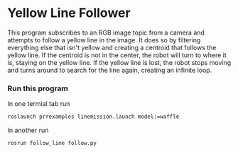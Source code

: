 # Yellow Line Follower

This program subscribes to an RGB image topic from a camera and attempts to follow a yellow line in the image. It does so by filtering everything else that isn't yellow and creating a centroid that follows the yellow line. If the centroid is not in the center, the robot will turn to where it is, staying on the yellow line. If the yellow line is lost, the robot stops moving and turns around to search for the line again, creating an infinite loop. 

### Run this program

In one termial tab run 

```bash
roslaunch prrexamples linemission.launch model:=waffle
```

In another run
```bash
rosrun follow_line follow.py
```
